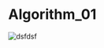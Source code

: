 # Algorithm_01
![dsfdsf](https://user-images.githubusercontent.com/37043329/121802955-15474200-cc7a-11eb-84c4-f7ac80714a9b.JPG)
